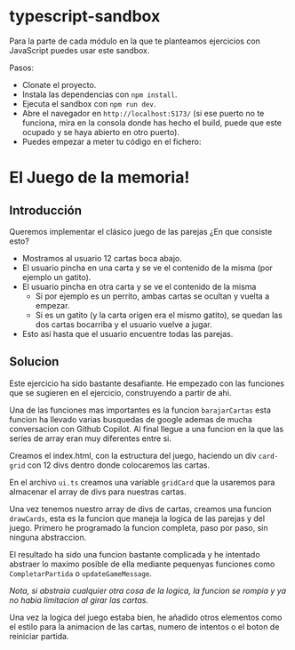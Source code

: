 # typescript-sandbox

Para la parte de cada módulo en la que te planteamos ejercicios con JavaScript puedes usar este sandbox.

Pasos:

- Clonate el proyecto.
- Instala las dependencias con `npm install`.
- Ejecuta el sandbox con `npm run dev`.
- Abre el navegador en `http://localhost:5173/` (si ese puerto no te funciona, mira en la consola donde has hecho el build, puede que este ocupado y se haya abierto en otro puerto).
- Puedes empezar a meter tu código en el fichero:


# El Juego de la memoria!

## Introducción

Queremos implementar el clásico juego de las parejas ¿En que consiste esto?

- Mostramos al usuario 12 cartas boca abajo.
- El usuario pincha en una carta y se ve el contenido de la misma (por ejemplo un gatito).
- El usuario pincha en otra carta y se ve el contenido de la misma
    - Si por ejemplo es un perrito, ambas cartas se ocultan y vuelta a empezar.
    - Si es un gatito (y la carta origen era el mismo gatito), se quedan las dos cartas bocarriba y el usuario vuelve a jugar.
- Esto así hasta que el usuario encuentre todas las parejas.

## Solucion

Este ejercicio ha sido bastante desafiante. He empezado con las funciones que se sugieren en el ejercicio, construyendo a partir de ahi.

Una de las funciones mas importantes es la funcion ```barajarCartas``` esta funcion ha llevado varias busquedas de google ademas de mucha conversacion con Github Copilot. Al final llegue a una funcion en la que las series de array eran muy diferentes entre si.

Creamos el index.html, con la estructura del juego, haciendo un div ```card-grid``` con 12 divs dentro donde colocaremos las cartas.

En el archivo ```ui.ts``` creamos una variable ```gridCard``` que la usaremos para almacenar el array de divs para nuestras cartas.

Una vez tenemos nuestro array de divs de cartas, creamos una funcion ```drawCards```, esta es la funcion que maneja la logica de las parejas y del juego. Primero he programado la funcion completa, paso por paso, sin ninguna abstraccion.

El resultado ha sido una funcion bastante complicada y he intentado abstraer lo maximo posible de ella mediante pequenyas funciones como ```CompletarPartida``` o ```updateGameMessage```.

*Nota, si abstraia cualquier otra cosa de la logica, la funcion se rompia y ya no habia limitacion al girar las cartas.*

Una vez la logica del juego estaba bien, he añadido otros elementos como el estilo para la animacion de las cartas, numero de intentos o el boton de reiniciar partida.
